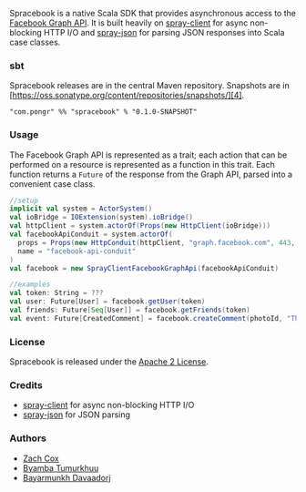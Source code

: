 Spracebook is a native Scala SDK that provides asynchronous access to the [Facebook Graph API][1]. It is built heavily on [spray-client][2] for async non-blocking HTTP I/O and [spray-json][3] for parsing JSON responses into Scala case classes.

### sbt

Spracebook releases are in the central Maven repository. Snapshots are in [https://oss.sonatype.org/content/repositories/snapshots/][4].

```
"com.pongr" %% "spracebook" % "0.1.0-SNAPSHOT"
```

### Usage

The Facebook Graph API is represented as a trait; each action that can be performed on a resource is represented as a function in this trait. Each function returns a `Future` of the response from the Graph API, parsed into a convenient case class.

``` scala
//setup
implicit val system = ActorSystem()
val ioBridge = IOExtension(system).ioBridge()
val httpClient = system.actorOf(Props(new HttpClient(ioBridge)))
val facebookApiConduit = system.actorOf(
  props = Props(new HttpConduit(httpClient, "graph.facebook.com", 443, sslEnabled = true)),
  name = "facebook-api-conduit"
)
val facebook = new SprayClientFacebookGraphApi(facebookApiConduit)

//examples
val token: String = ???
val user: Future[User] = facebook.getUser(token)
val friends: Future[Seq[User]] = facebook.getFriends(token)
val event: Future[CreatedComment] = facebook.createComment(photoId, "That is totally rad!", token)
```

### License

Spracebook is released under the [Apache 2 License][5].

### Credits

* [spray-client][2] for async non-blocking HTTP I/O
* [spray-json][3] for JSON parsing

### Authors

* [Zach Cox][6]
* [Byamba Tumurkhuu][7]
* [Bayarmunkh Davaadorj][8]

[1]: https://developers.facebook.com/docs/reference/api/
[2]: http://spray.io/documentation/1.0-M8.1/spray-client/
[3]: https://github.com/spray/spray-json
[4]: https://oss.sonatype.org/content/repositories/snapshots/
[5]: http://www.apache.org/licenses/LICENSE-2.0.txt
[6]: https://github.com/zcox
[7]: https://github.com/pcetsogtoo
[8]: https://github.com/bayarmunkh

